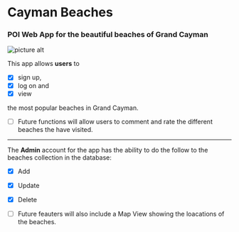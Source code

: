 # Cayman Beaches
### POI Web App for the beautiful beaches of Grand Cayman ###
![picture alt](https://res.cloudinary.com/gracesfinn/image/upload/v1582380553/F03CC176-500E-499F-A6FD-AB4A743CF36E_kaw58o.jpg)


This app allows **users** to

- [x] sign up,
- [x] log on and 
- [x] view

the most popular beaches in Grand Cayman. 
- [ ] Future functions will allow users to comment and rate the different beaches the have visited. 

 - - - -
 
The **Admin** account for the app has the ability to do the follow to the beaches collection in the database:
- [x] Add
- [x] Update
- [x] Delete 

- [ ] Future feauters will also include a Map View showing the loacations of the beaches. 
